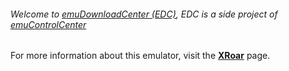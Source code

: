 ###### Welcome to [emuDownloadCenter (EDC)](https://github.com/PhoenixInteractiveNL/emuDownloadCenter/wiki/), EDC is a side project of [emuControlCenter](https://github.com/PhoenixInteractiveNL/emuControlCenter/wiki/)

For more information about this emulator, visit the [**XRoar**](https://github.com/PhoenixInteractiveNL/emuDownloadCenter/wiki/Emulator-xroar#menu) page.
